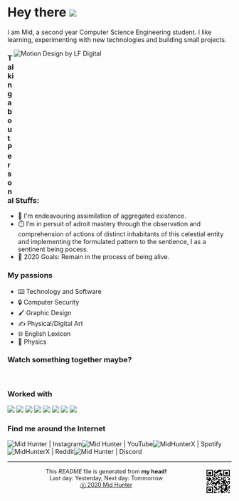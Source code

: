 # Hey there <img src="https://media.giphy.com/media/hvRJCLFzcasrR4ia7z/giphy.gif" width="32px">
I am Mid, a second year Computer Science Engineering student. I like learning, experimenting with new technologies and building small projects.

<img align="right" alt="Motion Design by LF Digital" src="https://media1.giphy.com/media/dWesBcTLavkZuG35MI/giphy.gif?cid=ecf05e47m5vtes9ru5z8loycvbgqrd53p3xzeib7wfkvmg6z&rid=giphy.gif" width="490" height="320" />


### Talking about Personal Stuffs:
- 🧐 I'm endeavouring assimilation of aggregated existence.
- ⏱️ I’m in persuit of adroit mastery through the observation and comprehension of actions of distinct inhabitants of this celestial entity and implementing the formulated pattern to the sentience, I as a sentinent being pocess.
- 💓 2020 Goals: Remain in the process of being alive.


### My passions
* ⌨️ Technology and Software
* 🔒 Computer Security
* 🖌️ Graphic Design
* ✍️ Physical/Digital Art
* 🌐 English Lexicon
* 🏃 Physics 

### Watch something together maybe?
[<img title="" src="https://i.imgur.com/vKb2F1B.png"/>][youtube]


### Worked with
<code><img height="40" src="https://devicon.dev/devicon.git/icons/c/c-plain.svg"></code>
<code><img height="40" src="https://devicon.dev/devicon.git/icons/java/java-original.svg"></code>
<code><img height="40" src="https://devicon.dev/devicon.git/icons/python/python-original.svg"></code>
<code><img height="40" src="https://devicon.dev/devicon.git/icons/javascript/javascript-original.svg"></code>
<code><img height="40" src="https://devicon.dev/devicon.git/icons/typescript/typescript-original.svg"></code>
<code><img height="40" src="https://devicon.dev/devicon.git/icons/nodejs/nodejs-original.svg"></code>
<code><img height="40" src="https://devicon.dev/devicon.git/icons/html5/html5-original.svg"></code>
<code><img height="40" src="https://devicon.dev/devicon.git/icons/css3/css3-original.svg"></code>


### Find me around the Internet
[<img title="Not much but it's honest work" align="left" alt="Mid Hunter | Instagram" src="https://img.shields.io/badge/-Instagram-C13584?style=for-the-badge&logo=Instagram&logoColor=white" />][instagram]
[<img title="You shall not pass!" align="left" alt="Mid Hunter | YouTube" src="https://img.shields.io/badge/-YouTube-FF0000?style=for-the-badge&logo=YouTube&logoColor=white" />][youtube]
[<img title="Dem feels bro" align="left" alt="MidHunterX | Spotify" src="https://img.shields.io/badge/-Spotify-1DB954?style=for-the-badge&logo=Spotify&logoColor=white" />][spotify]
[<img title="The only place where intellectuals acts like complete idiots" align="left" alt="MidHunterX | Reddit" src="https://img.shields.io/badge/-u/MidHunterX-FF4500?style=for-the-badge&logo=Reddit&logoColor=white" />][reddit]
[<img title="Welcome my friend, to one of the top 10 dead servers of all time" align="left" alt="Mid Hunter | Discord" src="https://img.shields.io/badge/-Discord-7289da?style=for-the-badge&logo=Discord&logoColor=white" />][discord]   
<br>

------------
<img align="right" src="images/QR.svg" width="60" />
<p style="font-size:90%;" align="center">This <i>README</i> file is generated from <b>my head!</b></br>Last day: Yesterday, Next day: Tommorrow<br /><a title="Not even a copyright symbol but, okay... looks cool tho" href="https://matias.ma/nsfw/">ⓔ 2020 Mid Hunter</a></p>


<!-- Variables : Social -->
[youtube]: https://www.youtube.com/watch?v=dQw4w9WgXcQ
[instagram]: https://www.instagram.com/mid_hunter
[spotify]: https://open.spotify.com/user/8u1o1bw0zdxbfvgreer5xmeoa
[reddit]: https://www.reddit.com/user/MidHunterX
[discord]: https://discord.com/invite/KQxxEyu

